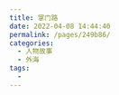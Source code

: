 ```yaml
---
title: 掌门路
date: 2022-04-08 14:44:40
permalink: /pages/249b86/
categories:
  - 人物故事
  - 外海
tags:
  - 
---
```

